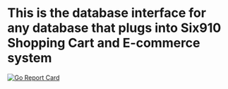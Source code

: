 # This is the database interface for any database that plugs into Six910 Shopping Cart and E-commerce system


[![Go Report Card](https://goreportcard.com/badge/github.com/Ulbora/six910-database-interface)](https://goreportcard.com/report/github.com/Ulbora/six910-database-interface)